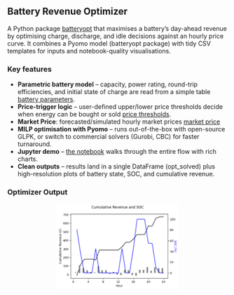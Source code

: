 ## Battery Revenue Optimizer

A Python package [batteryopt](https://github.com/SwatiInd/Battery-Revenue-Optimizer/tree/main/batteryopt) that maximises a battery’s day-ahead revenue by optimising charge, discharge, and idle decisions against an hourly price curve.
It combines a Pyomo model (batteryopt package) with tidy CSV templates for inputs and notebook-quality visualisations.

### Key features
- **Parametric battery model** – capacity, power rating, round-trip efficiencies, and initial state of charge are read from a simple table [battery parameters](https://github.com/SwatiInd/Battery-Revenue-Optimizer/blob/main/data/battery_parameters.csv). 
- **Price-trigger logic** – user-defined upper/lower price thresholds decide when energy can be bought or sold [price thresholds](https://github.com/SwatiInd/Battery-Revenue-Optimizer/blob/main/data/price_thresholds.csv).
- **Market Price**: forecasted/simulated hourly market prices [market price](https://github.com/SwatiInd/Battery-Revenue-Optimizer/blob/main/data/market_prices.csv)
- **MILP optimisation with Pyomo** – runs out-of-the-box with open-source GLPK, or switch to commercial solvers (Gurobi, CBC) for faster turnaround.
- **Jupyter demo** – [the notebook](https://github.com/SwatiInd/Battery-Revenue-Optimizer/blob/main/Price%20Strategy%20-%20Revenue%20and%20SOC.ipynb) walks through the entire flow with rich charts.
- **Clean outputs** – results land in a single DataFrame (opt_solved) plus high-resolution plots of battery state, SOC, and cumulative revenue.

### Optimizer Output

<p align="center">
  
  <img src="./figures/revenue_soc.png"   width="55%" />
</p>


